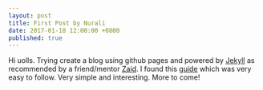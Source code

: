 ```yaml
---
layout: post
title: First Post by Nurali
date: 2017-01-18 12:00:00 +0800
published: true
---
```


Hi uolls. Trying create a blog using github pages and powered by [Jekyll](http://jekyllrb.com) as recommended by a friend/mentor [Zaid](https://zaidhuda.com). I found this [guide](http://jmcglone.com/guides/github-pages/) which was very easy to follow. Very simple and interesting. More to come!
